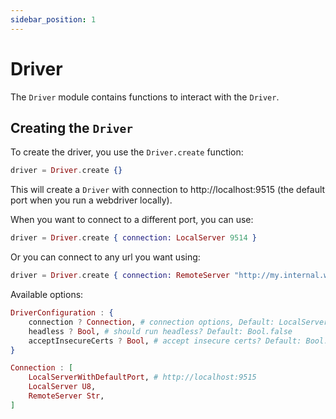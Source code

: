 ```yaml
---
sidebar_position: 1
---
```


# Driver

The `Driver` module contains functions to interact with the `Driver`.

## Creating the `Driver`

To create the driver, you use the `Driver.create` function:

```elixir
driver = Driver.create {}
```

This will create a `Driver` with connection to http://localhost:9515 (the default port when you run a webdriver locally).

When you want to connect to a different port, you can use:

```elixir
driver = Driver.create { connection: LocalServer 9514 }
```

Or you can connect to any url you want using:

```elixir
driver = Driver.create { connection: RemoteServer "http://my.internal.webdriver.com:9515" }
```

Available options:

```elixir
DriverConfiguration : {
    connection ? Connection, # connection options, Default: LocalServerWithDefaultPort
    headless ? Bool, # should run headless? Default: Bool.false
    acceptInsecureCerts ? Bool, # accept insecure certs? Default: Bool.true
}

Connection : [
    LocalServerWithDefaultPort, # http://localhost:9515
    LocalServer U8,
    RemoteServer Str,
]
```
